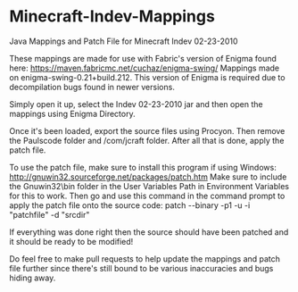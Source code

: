 # Minecraft-Indev-Mappings
Java Mappings and Patch File for Minecraft Indev 02-23-2010

These mappings are made for use with Fabric's version of Enigma found here: https://maven.fabricmc.net/cuchaz/enigma-swing/
Mappings made on enigma-swing-0.21+build.212. This version of Enigma is required due to decompilation bugs found in newer versions.

Simply open it up, select the Indev 02-23-2010 jar and then open the mappings using Enigma Directory.

Once it's been loaded, export the source files using Procyon. Then remove the Paulscode folder and /com/jcraft folder. After all that is done, apply the patch file.

To use the patch file, make sure to install this program if using Windows: http://gnuwin32.sourceforge.net/packages/patch.htm
Make sure to include the Gnuwin32\bin folder in the User Variables Path in Environment Variables for this to work.
Then go and use this command in the command prompt to apply the patch file onto the source code: patch --binary -p1 -u -i "patchfile" -d "srcdir"

If everything was done right then the source should have been patched and it should be ready to be modified!

Do feel free to make pull requests to help update the mappings and patch file further since there's still bound to be various inaccuracies and bugs hiding away.
